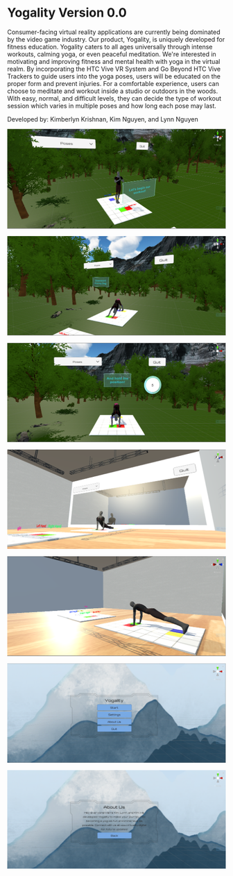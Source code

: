 # Yogality Version 0.0
Consumer-facing virtual reality applications are currently being dominated by the video game industry. Our product, Yogality, is uniquely developed for fitness education. Yogality caters to all ages universally through intense workouts, calming yoga, or even peaceful meditation. We're interested in motivating and improving fitness and mental health with yoga in the virtual realm. By incorporating the HTC Vive VR System and Go Beyond HTC Vive Trackers to guide users into the yoga poses, users will be educated on the proper form and prevent injuries. For a comfortable experience, users can choose to meditate and workout inside a studio or outdoors in the woods. With easy, normal, and difficult levels, they can decide the type of workout session which varies in multiple poses and how long each pose may last.

Developed by: Kimberlyn Krishnan, Kim Nguyen, and Lynn Nguyen

![](images/NatureLetsBegin.PNG)

![](images/DownwardFacingDog.PNG)

![](images/NatureHoldthePosition.PNG)

![](images/StudioUpwardFacingDog.PNG)

![](images/StudioPlank.PNG)

![](images/StartMenu.PNG)

![](images/AboutUs.PNG)
